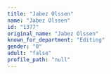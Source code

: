 ```yaml
---
title: "Jabez Olssen"
name: "Jabez Olssen"
id: "1377"
original_name: "Jabez Olssen"
known_for_department: "Editing"
gender: "0"
adult: "false"
profile_path: "null"
---
```

